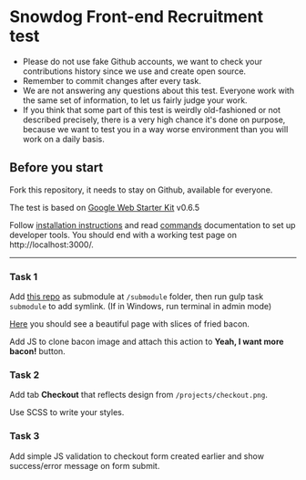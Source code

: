 # Snowdog Front-end Recruitment test

* Please do not use fake Github accounts, we want to check your contributions history since we use and create open source.
* Remember to commit changes after every task.
* We are not answering any questions about this test. Everyone work with the same set of information, to let us fairly judge your work.
* If you think that some part of this test is weirdly old-fashioned or not described precisely, there is a very high chance it's done on purpose, because we want to test you in a way worse environment than you will work on a daily basis.

## Before you start
Fork this repository, it needs to stay on Github, available for everyone.

The test is based on [Google Web Starter Kit](https://github.com/google/web-starter-kit) v0.6.5

Follow [installation instructions](https://github.com/google/web-starter-kit/blob/v0.6.5/docs/install.md) and read [commands](https://github.com/google/web-starter-kit/blob/v0.6.5/docs/commands.md) documentation to set up developer tools. You should end with a working test page on http://localhost:3000/.

---

### Task 1
Add [this repo](https://github.com/SnowdogApps/front-end-recruitment-test-submodule) as submodule at `/submodule` folder, then run gulp task `submodule` to add symlink. (If in Windows, run terminal in admin mode)

[Here](http://localhost:3000/submodule.html) you should see a beautiful page with slices of fried bacon.

Add JS to clone bacon image and attach this action to **Yeah, I want more bacon!** button.

### Task 2
Add tab **Checkout** that reflects design from `/projects/checkout.png`.

Use SCSS to write your styles.

### Task 3
Add simple JS validation to checkout form created earlier and show success/error message on form submit.
